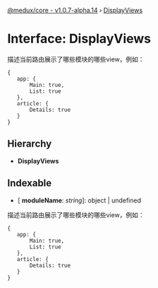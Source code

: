 [@medux/core - v1.0.7-alpha.14](../README.md) › [DisplayViews](displayviews.md)

# Interface: DisplayViews

描述当前路由展示了哪些模块的哪些view，例如：
```
{
   app: {
       Main: true,
       List: true
   },
   article: {
       Details: true
   }
}
```

## Hierarchy

* **DisplayViews**

## Indexable

* \[ **moduleName**: *string*\]: object | undefined

描述当前路由展示了哪些模块的哪些view，例如：
```
{
   app: {
       Main: true,
       List: true
   },
   article: {
       Details: true
   }
}
```
